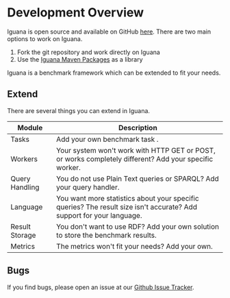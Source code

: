 # Development Overview

Iguana is open source and available on GitHub [here](https://github.com/dice-group/Iguana).
There are two main options to work on Iguana. 

1. Fork the git repository and work directly on Iguana
2. Use the [Iguana Maven Packages](https://github.com/orgs/dice-group/packages?repo_name=IGUANA) as a library

Iguana is a benchmark framework which can be extended to fit your needs. 

## Extend

There are several things you can extend in Iguana. 

| Module         | Description                                                                                                          |
|----------------|----------------------------------------------------------------------------------------------------------------------|
| Tasks          | Add your own benchmark task      .                                                                                   |
| Workers        | Your system won't work with HTTP GET or POST, or works completely different? Add your specific worker.               |
| Query Handling | You do not use Plain Text queries or SPARQL? Add your query handler.                                                 |
| Language       | You want more statistics about your specific queries? The result size isn't accurate? Add support for your language. |                                                                                                        |
| Result Storage | You don't want to use RDF? Add your own solution to store the benchmark results.                                     |
| Metrics        | The metrics won't fit your needs? Add your own.                                                                      |

## Bugs

If you find bugs, please open an issue at our [Github Issue Tracker](https://github.com/dice-group/Iguana/issues).

 
